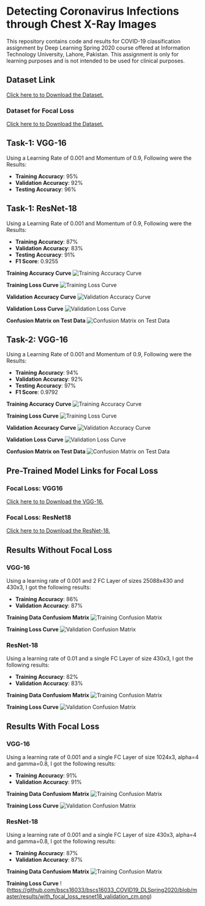 # Detecting Coronavirus Infections through Chest X-Ray Images
This repository contains code and results for COVID-19 classification assignment by
Deep Learning Spring 2020 course offered at Information Technology University,
Lahore, Pakistan. This assignment is only for learning purposes and is not intended to
be used for clinical purposes.

## Dataset Link
[Click here to to Download the Dataset.](https://drive.google.com/file/d/1-HQQciKYfwAO3oH7ci6zhg45DduvkpnK/view)

### Dataset for Focal Loss
[Click here to to Download the Dataset.](https://drive.google.com/file/d/1eytbwaLQBv12psV8I-aMkIli9N3bf8nO/view)


## Task-1: VGG-16
Using a Learning Rate of 0.001 and Momentum of 0.9, Following were the Results:
- **Training Accuracy**: 95%
- **Validation Accuracy**: 92%
- **Testing Accuracy**: 96%

## Task-1: ResNet-18
Using a Learning Rate of 0.001 and Momentum of 0.9, Following were the Results:
- **Training Accuracy**: 87%
- **Validation Accuracy**: 83%
- **Testing Accuracy**: 91%
- **F1 Score**: 0.9255

**Training Accuracy Curve**
![Training Accuracy Curve](https://github.com/bscs16033/bscs16033_COVID19_DLSpring2020/blob/master/results/task1_resnet18_training_accuracy_curve.png)

**Training Loss Curve**
![Training Loss Curve](https://github.com/bscs16033/bscs16033_COVID19_DLSpring2020/blob/master/results/task1_resnet18_training_loss_curve.png)

**Validation Accuracy Curve**
![Validation Accuracy Curve](https://github.com/bscs16033/bscs16033_COVID19_DLSpring2020/blob/master/results/task1_resnet18_validation_accuracy_curve.png)

**Validation Loss Curve**
![Validation Loss Curve](https://github.com/bscs16033/bscs16033_COVID19_DLSpring2020/blob/master/results/task1_resnet18_validation_loss_curve.png)

**Confusion Matrix on Test Data**
![Confusion Matrix on Test Data](https://github.com/bscs16033/bscs16033_COVID19_DLSpring2020/blob/master/results/task1_resnet18_confusion_matrix.png)


## Task-2: VGG-16
Using a Learning Rate of 0.001 and Momentum of 0.9, Following were the Results:
- **Training Accuracy**: 94%
- **Validation Accuracy**: 92%
- **Testing Accuracy**: 97%
- **F1 Score**: 0.9792

**Training Accuracy Curve**
![Training Accuracy Curve](https://github.com/bscs16033/bscs16033_COVID19_DLSpring2020/blob/master/results/task2_vgg16_training_accuracy_curve.png)

**Training Loss Curve**
![Training Loss Curve](https://github.com/bscs16033/bscs16033_COVID19_DLSpring2020/blob/master/results/task2_vgg16_training_loss_curve.png)

**Validation Accuracy Curve**
![Validation Accuracy Curve](https://github.com/bscs16033/bscs16033_COVID19_DLSpring2020/blob/master/results/task2_vgg16_validation_accuracy_curve.png)

**Validation Loss Curve**
![Validation Loss Curve](https://github.com/bscs16033/bscs16033_COVID19_DLSpring2020/blob/master/results/task2_vgg16_validation_loss_curve.png)

**Confusion Matrix on Test Data**
![Confusion Matrix on Test Data](https://github.com/bscs16033/bscs16033_COVID19_DLSpring2020/blob/master/results/task2_vgg16_confusion_matrix.png)

## Pre-Trained Model Links for Focal Loss
### Focal Loss: VGG16
[Click here to to Download the VGG-16.](https://drive.google.com/open?id=1rEMnI7naUXEgu9JygASOp-tcuSThH-bf)

### Focal Loss: ResNet18
[Click here to to Download the ResNet-18.](https://drive.google.com/open?id=1-1IHWNW2fZAqJZSkV6QdwGjJJ4DQaEZ4)

## Results Without Focal Loss
### VGG-16
Using a learning rate of 0.001 and 2 FC Layer of sizes 25088x430 and 430x3, I got the following results:
- **Training Accuracy**: 86%
- **Validation Accuracy**: 87%

**Training Data Confusiom Matrix**
![Training Confusion Matrix](https://github.com/bscs16033/bscs16033_COVID19_DLSpring2020/blob/master/results/without_focal_loss_vgg16_training_cm.png)

**Training Loss Curve**
![Validation Confusion Matrix](https://github.com/bscs16033/bscs16033_COVID19_DLSpring2020/blob/master/results/without_focal_loss_vgg16_validation_cm.png)

### ResNet-18
Using a learning rate of 0.01 and a single FC Layer of size 430x3, I got the following results:
- **Training Accuracy**: 82%
- **Validation Accuracy**: 83%

**Training Data Confusiom Matrix**
![Training Confusion Matrix](https://github.com/bscs16033/bscs16033_COVID19_DLSpring2020/blob/master/results/without_focal_loss_resnet18_training_cm.png)

**Training Loss Curve**
![Validation Confusion Matrix](https://github.com/bscs16033/bscs16033_COVID19_DLSpring2020/blob/master/results/without_focal_loss_resnet18_validation_cm.png)


## Results With Focal Loss
### VGG-16
Using a learning rate of 0.001 and a single FC Layer of size 1024x3, alpha=4 and gamma=0.8, I got the following results:
- **Training Accuracy**: 91%
- **Validation Accuracy**: 91%

**Training Data Confusiom Matrix**
![Training Confusion Matrix](https://github.com/bscs16033/bscs16033_COVID19_DLSpring2020/blob/master/results/with_focal_loss_vgg16_training_cm.png)

**Training Loss Curve**
![Validation Confusion Matrix](https://github.com/bscs16033/bscs16033_COVID19_DLSpring2020/blob/master/results/with_focal_loss_vgg16_validation_cm.png)

### ResNet-18
Using a learning rate of 0.001 and a single FC Layer of size 430x3, alpha=4 and gamma=0.8, I got the following results:
- **Training Accuracy**: 87%
- **Validation Accuracy**: 87%

**Training Data Confusiom Matrix**
![Training Confusion Matrix](https://github.com/bscs16033/bscs16033_COVID19_DLSpring2020/blob/master/results/with_focal_loss_resnet18_training_cm.png)

**Training Loss Curve**
!(https://github.com/bscs16033/bscs16033_COVID19_DLSpring2020/blob/master/results/with_focal_loss_resnet18_validation_cm.png)

